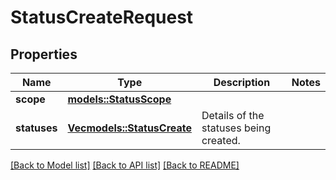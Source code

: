 # StatusCreateRequest

## Properties

Name | Type | Description | Notes
------------ | ------------- | ------------- | -------------
**scope** | [**models::StatusScope**](StatusScope.md) |  | 
**statuses** | [**Vec<models::StatusCreate>**](StatusCreate.md) | Details of the statuses being created. | 

[[Back to Model list]](../README.md#documentation-for-models) [[Back to API list]](../README.md#documentation-for-api-endpoints) [[Back to README]](../README.md)


